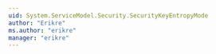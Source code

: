 ```yaml
---
uid: System.ServiceModel.Security.SecurityKeyEntropyMode
author: "Erikre"
ms.author: "erikre"
manager: "erikre"
---
```

